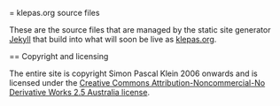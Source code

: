 = klepas.org source files

These are the source files that are managed by the static site generator [Jekyll](http://github.com/mojombo/jekyll) that build into what will soon be live as [klepas.org](http://klepas.org).

== Copyright and licensing

The entire site is copyright Simon Pascal Klein 2006 onwards and is licensed under the [Creative Commons Attribution-Noncommercial-No Derivative Works 2.5 Australia license](http://creativecommons.org/licenses/by-nc-nd/2.5/au/).
